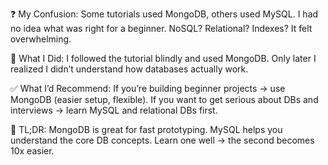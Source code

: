 ❓ My Confusion:
Some tutorials used MongoDB, others used MySQL. I had no idea what was right for a beginner.
NoSQL? Relational? Indexes? It felt overwhelming.

🧠 What I Did:
I followed the tutorial blindly and used MongoDB. Only later I realized I didn’t understand how databases actually work.

✅ What I’d Recommend:
If you’re building beginner projects → use MongoDB (easier setup, flexible).
If you want to get serious about DBs and interviews → learn MySQL and relational DBs first.

📌 TL;DR:
MongoDB is great for fast prototyping.
MySQL helps you understand the core DB concepts.
Learn one well → the second becomes 10x easier.
